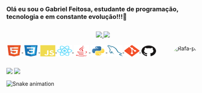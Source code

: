 ### Olá eu sou o Gabriel Feitosa, estudante de programação, tecnologia e em constante evolução!!!👋

##

<div align="center">
  <a href="https://github.com/gabrieDF">
  <img height="160em" src="https://github-readme-stats.vercel.app/api?username=gabrieDF&show_icons=true&theme=dracula&include_all_commits=true&count_private=true"/>
    <img height="160em" src="https://github-readme-stats.vercel.app/api/top-langs/?username=gabrieDF&layout=compact&langs_count=7&theme=dracula"/>
  
</div>
<div style="display: inline_block"><br>
  <img align="center" alt="biel-HTML" height="30" width="40" src="https://raw.githubusercontent.com/devicons/devicon/master/icons/html5/html5-original.svg">
  <img align="center" alt="biel-CSS" height="30" width="40" src="https://raw.githubusercontent.com/devicons/devicon/master/icons/css3/css3-original.svg">
  <img align="center" alt="biel-Js" height="30" width="40" src="https://raw.githubusercontent.com/devicons/devicon/master/icons/javascript/javascript-plain.svg">
  <img align="center" alt="biel-React" height="30" width="40" src="https://raw.githubusercontent.com/devicons/devicon/master/icons/react/react-original.svg">
  <img align="center" alt="biel-jv" height="30" width="40" src="https://raw.githubusercontent.com/devicons/devicon/master/icons/java/java-plain.svg">
  <img align="center" alt="biel-Python" height="30" width="40" src="https://raw.githubusercontent.com/devicons/devicon/master/icons/python/python-original.svg">
  <img align="center" alt="biel-mysql" height="30" width="40" src="https://raw.githubusercontent.com/devicons/devicon/master/icons/mysql/mysql-original.svg">
  <img align="center" alt="biel-git" height="30" width="40" src="https://raw.githubusercontent.com/devicons/devicon/master/icons/git/git-plain.svg">
  <img align="center" alt="biel-github" height="30" width="40" src="https://raw.githubusercontent.com/devicons/devicon/master/icons/github/github-original.svg">
  <img align="right" alt="Rafa-pic" height="150"  style="border-radius:80px;" src="https://avatars1.githubusercontent.com/u/8755319?s=460&u=df8268c061249c4b0ca79c11326ae7e9d0a8757a&v=4">
</div>
  
  ##
 <div>
 <a href = "mailto:gabriel.d.feitosa@hotmail.com"><img src="https://img.shields.io/badge/-Gmail-%23333?style=for-the-badge&logo=gmail&logoColor=white" target="_blank"></a>
  <a href="" target="_blank"><img src="https://img.shields.io/badge/-LinkedIn-%230077B5?style=for-the-badge&logo=linkedin&logoColor=white" target="_blank"></a>
   
   ![Snake animation](https://github.com/gabrieDF/gabrieDF/blob/output/github-contribution-grid-snake.svg)
   
  </div>
